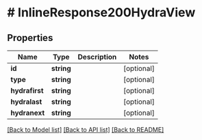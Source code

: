 # # InlineResponse200HydraView

## Properties

Name | Type | Description | Notes
------------ | ------------- | ------------- | -------------
**id** | **string** |  | [optional]
**type** | **string** |  | [optional]
**hydrafirst** | **string** |  | [optional]
**hydralast** | **string** |  | [optional]
**hydranext** | **string** |  | [optional]

[[Back to Model list]](../../README.md#models) [[Back to API list]](../../README.md#endpoints) [[Back to README]](../../README.md)
